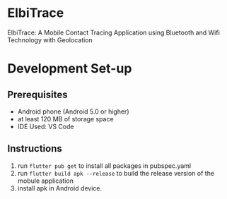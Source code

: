 # ElbiTrace

ElbiTrace: A Mobile Contact Tracing Application using Bluetooth and Wifi Technology with Geolocation

# Development Set-up

## Prerequisites

- Android phone (Android 5.0 or higher)
- at least 120 MB of storage space
- IDE Used: VS Code

## Instructions

1. run `flutter pub get` to install all packages in pubspec.yaml
2. run `flutter build apk --release` to build the release version of the mobule application
3. install apk in Android device.
